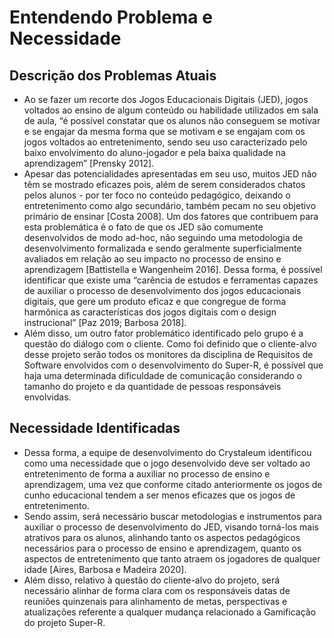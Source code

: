 # Entendendo Problema e Necessidade

## **Descrição dos Problemas Atuais**

- Ao se fazer um recorte dos Jogos Educacionais Digitais (JED), jogos voltados ao ensino de algum conteúdo ou habilidade utilizados em sala de aula, “é possível constatar que os alunos não conseguem se motivar e se engajar da mesma forma que se motivam e se engajam com os jogos voltados ao entretenimento, sendo seu uso caracterizado pelo baixo envolvimento do aluno-jogador e pela baixa qualidade na aprendizagem” [Prensky 2012].
- Apesar das potencialidades apresentadas em seu uso, muitos JED não têm se mostrado eficazes pois, além de serem considerados chatos pelos alunos - por ter foco no conteúdo pedagógico, deixando o entretenimento como algo secundário, também pecam no seu objetivo primário de ensinar [Costa 2008].
Um dos fatores que contribuem para esta problemática é o fato de que os JED são comumente desenvolvidos de modo ad-hoc, não seguindo uma metodologia de desenvolvimento formalizada e sendo geralmente superficialmente avaliados em relação ao seu impacto no processo de ensino e aprendizagem [Battistella e Wangenheim 2016]. Dessa forma, é possível identificar que existe uma “carência de estudos e ferramentas capazes de auxiliar o processo de desenvolvimento dos jogos educacionais digitais, que gere um produto eficaz e que congregue de forma harmônica as características dos jogos digitais com o design instrucional” [Paz 2019; Barbosa 2018].
- Além disso, um outro fator problemático identificado pelo grupo é a questão do diálogo com o cliente. Como foi definido que o cliente-alvo desse projeto serão todos os monitores da disciplina de Requisitos de Software envolvidos com o desenvolvimento do Super-R, é possível que haja uma determinada dificuldade de comunicação considerando o tamanho do projeto e da quantidade de pessoas responsáveis envolvidas.

## **Necessidade Identificadas**

- Dessa forma, a equipe de desenvolvimento do Crystaleum identificou como uma necessidade que o jogo desenvolvido deve ser voltado ao entretenimento de forma a auxiliar no processo de ensino e aprendizagem, uma vez que conforme citado anteriormente os jogos de cunho educacional tendem a ser menos eficazes que os jogos de entretenimento.
- Sendo assim, será necessário buscar metodologias e instrumentos para auxiliar o processo de desenvolvimento do JED, visando torná-los mais atrativos para os alunos, alinhando tanto os aspectos pedagógicos necessários para o processo de ensino e aprendizagem, quanto os aspectos de entretenimento que tanto atraem os jogadores de qualquer idade [Aires, Barbosa e Madeira 2020].
- Além disso, relativo à questão do cliente-alvo do projeto, será necessário alinhar de forma clara com os responsáveis datas de reuniões quinzenais para alinhamento de metas, perspectivas e atualizações referente a qualquer mudança relacionado a Gamificação do projeto Super-R.